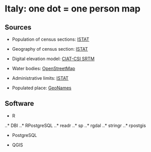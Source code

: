 # Italy: one dot = one person map

## Sources

* Population of census sections: [ISTAT](http://datiopen.istat.it/datasetCOM.php)

* Geography  of census section: [ISTAT](http://www.istat.it/it/archivio/104317#Basiterritoriali-0)

* Digital elevation model: [CIAT-CSI  SRTM](http://srtm.csi.cgiar.org)

* Water bodies: [OpenStreetMap](https://www.openstreetmap.org/)

* Administrative limits: [ISTAT](http://www.istat.it/it/archivio/124086)

* Populated place: [GeoNames](http://download.geonames.org/export/dump/)

## Software

* R

..* DBI
..* RPostgreSQL
..* readr
..* sp
..* rgdal
..* stringr
..* rpostgis

* PostgreSQL

* QGIS

